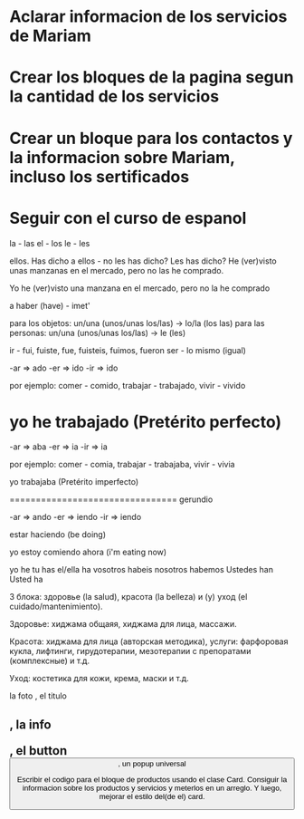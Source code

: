 # Aclarar informacion de los servicios de Mariam

# Crear los bloques de la pagina segun la cantidad de los servicios

# Crear un bloque para los contactos y la informacion sobre Mariam, incluso los sertificados

# Seguir con el curso de espanol

la - las
el - los
le - les

ellos. Has dicho a ellos - no les has dicho? Les has dicho? He (ver)visto unas manzanas en el mercado, pero no las he comprado.

Yo he (ver)visto una manzana en el mercado, pero no la he comprado

a haber (have) - imet'

para los objetos: un/una (unos/unas los/las) -> lo/la (los las)
para las personas: un/una (unos/unas los/las) -> le (les)

ir - fui, fuiste, fue, fuisteis, fuimos, fueron
ser - lo mismo (igual)

-ar => ado
-er => ido
-ir => ido

por ejemplo: comer - comido, trabajar - trabajado, vivir - vivido

# yo he trabajado (Pretérito perfecto)

-ar => aba
-er => ia
-ir => ia

por ejemplo: comer - comia, trabajar - trabajaba, vivir - vivia

yo trabajaba (Pretérito imperfecto)

================================
gerundio

-ar => ando
-er => iendo
-ir => iendo

estar haciendo (be doing)

yo estoy comiendo ahora (i'm eating now)

yo he
tu has
el/ella ha
vosotros habeis
nosotros habemos
Ustedes han
Usted ha

3 блока: здоровье (la salud), красота (la belleza) и (y) уход (el cuidado/mantenimiento).

Здоровье: хиджама общаяя, хиджама для лица, массажи.

Красота: хиджама для лица (авторская методика), услуги: фарфоровая кукла, лифтинги, гирудотерапии, мезотерапии с препоратами (комплексные) и т.д.

Уход: костетика для кожи, крема, маски и т.д.

la foto <img>, el titulo <h2>, la info <p>, el button <button>, un popup universal <div>

Escribir el codigo para el bloque de productos usando el clase Card.
Consiguir la informacion sobre los productos y servicios y meterlos en un arreglo.
Y luego, mejorar el estilo del(de el) card.
